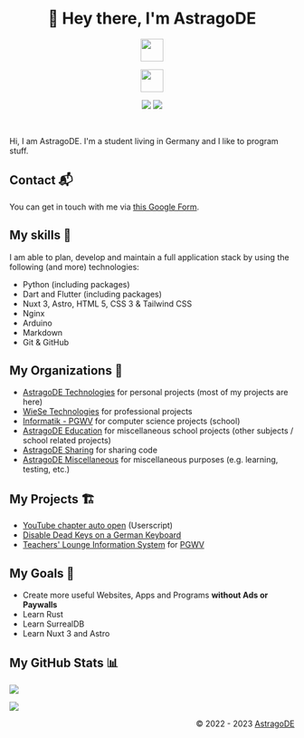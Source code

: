 <h1 align="center">👋 Hey there, I'm AstragoDE</h1>

<!-- Badges -->

<p align="center">
    <img src="https://skillicons.dev/icons?i=rust,python,flutter,vue,nuxt,html,css,js,tailwind,nginx,arduino" height="40"/>
</p>

<p align="center">
    <img src="https://skillicons.dev/icons?i=linux,vscode,blender,discord" height="40"/>
</p>

<p align="center">
    <a><img src="https://hits.dwyl.com/AstragoDE/AstragoDE.svg?style=flat-square" /></a>
    <img src="https://img.shields.io/github/followers/AstragoDE?style=flat-square">
</p>
<br>


Hi, I am AstragoDE. I'm a student living in Germany and I like to program stuff.


## Contact 📬

You can get in touch with me via [this Google Form](https://docs.google.com/forms/d/e/1FAIpQLSdOZ5kqCVAjom2DfaeiOooklw_xfUqaf9RN1v2X53nldh200w/viewform?usp=sf_link).
<!-- or via [Discord](https://discord.gg/732hZegHCb). -->


## My skills 🎯

I am able to plan, develop and maintain a full application stack by using the following (and more) technologies:

- Python (including packages)
- Dart and Flutter (including packages)
- Nuxt 3, Astro, HTML 5, CSS 3 & Tailwind CSS
- Nginx
- Arduino
- Markdown
- Git & GitHub


## My Organizations 🏢

- [AstragoDE Technologies](https://github.com/AstragoDETechnologies) for personal projects (most of my projects are here)
- [WieSe Technologies](https://github.com/WieSeTechnologies) for professional projects
- [Informatik - PGWV](https://github.com/InformatikPGWV) for computer science projects (school)
- [AstragoDE Education](https://github.com/AstragoDEEducation) for miscellaneous school projects (other subjects / school related projects)
- [AstragoDE Sharing](https://github.com/AstragoDESharing) for sharing code
- [AstragoDE Miscellaneous](https://github.com/AstragoDEMiscellaneous) for miscellaneous purposes (e.g. learning, testing, etc.)


## My Projects 🏗️

- [YouTube chapter auto open](https://github.com/AstragoTech/youtube_chapter_auto_open) (Userscript)
- [Disable Dead Keys on a German Keyboard](https://github.com/AstragoDETechnologies/disable-dead-keys-german-keyboard)
- [Teachers' Lounge Information System](https://github.com/InformatikPGWV/astroTLIS) for [PGWV](http://pgwv.de)


## My Goals 🥅

- Create more useful Websites, Apps and Programs **without Ads or Paywalls**
- Learn Rust
- Learn SurrealDB
- Learn Nuxt 3 and Astro


## My GitHub Stats 📊

<p align="left">
    <img src="https://github-readme-stats.vercel.app/api?username=AstragoDE&theme=blueberry&custom_title=AstragoDE%27s%20GitHub%20Stats&count_private=true&show_icons=false&hide_border=true&line_height=20"/>
</p>

<p align="left">
<img src="https://github-readme-stats.vercel.app/api/wakatime?username=AstragoDE&api_domain=wakapi.dev&theme=blueberry&custom_title=AstragoDE%27s%20Weekly%20Coding%20Stats&layout=compact&langs_count=6&hide_border=true&line_height=20"/>
</p>

<!-- <p align="left">
<img src="https://github-readme-stats.vercel.app/api/top-langs/?username=AstragoDE&layout=compact&theme=blueberry&count_private=true&hide_border=true"/>
</p> -->

<!-- ### My GitHub Commits (Skyline) 🌃 -->
<!-- - [2023 GitHub Skyline](https://skyline.github.com/AstragoDE/2023) -->
<!-- - [2022 GitHub Skyline](https://skyline.github.com/AstragoDE/2022) -->
<!-- - [2021 GitHub Skyline](https://skyline.github.com/AstragoDE/2021) -->
<!-- - [2020 GitHub Skyline](https://skyline.github.com/AstragoDE/2020) -->


<div align="right" style="text-align: right;">
    <p>© 2022 - 2023 <a href="https://github.com/AstragoDE">AstragoDE</a></p>
</div>
